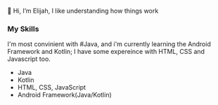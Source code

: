 👋 Hi, I’m Elijah, I like understanding how things work
### My Skills
I'm most convinient with #Java, and i'm currently learning the Android Framework and Kotlin; I have some expereince with HTML, CSS and Javascript too.
- Java 
- Kotlin
- HTML, CSS, JavaScript
- Android Framework(Java/Kotlin)

<!---
atolz-bro/atolz-bro is a ✨ special ✨ repository because its `README.md` (this file) appears on your GitHub profile.
You can click the Preview link to take a look at your changes.
--->
